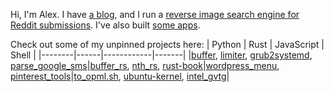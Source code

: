 Hi, I'm Alex. I have [a blog](https://alexdelorenzo.dev/), and I run a [reverse image search engine for Reddit submissions](https://dupebot.firstbyte.dev/). I've also built [some apps](https://producthunt.com/@alexdelorenzo/made).

Check out some of my unpinned projects here:
| Python | Rust | JavaScript | Shell |
|--------|------|------------|-------|
|[buffer](https://gitlab.com/thismachinechills/buffer), [limiter](https://gitlab.com/thismachinechills/limiter), [grub2systemd](https://github.com/alexdelorenzo/grub2systemd), [parse_google_sms](https://github.com/alexdelorenzo/parse_google_sms)|[buffer_rs](https://gitlab.com/thismachinechills/buffers-rs), [nth_rs](https://github.com/alexdelorenzo/nth_rs), [rust-book](https://github.com/alexdelorenzo/rust-book)|[wordpress_menu](https://github.com/alexdelorenzo/wordpress_menu), [pinterest_tools](https://github.com/alexdelorenzo/pinterest_tools)|[to_opml.sh](https://github.com/airsonic/airsonic/issues/1422#issuecomment-561431535), [ubuntu-kernel](https://github.com/alexdelorenzo/ubuntu-kernel), [intel_gvtg](https://github.com/alexdelorenzo/intel-gvtg)|


<!--| Python | Rust | JavaScript | Shell |
|--------|------|------------|-------|
|[buffer](https://gitlab.com/thismachinechills/buffer)|[buffer_rs](https://gitlab.com/thismachinechills/buffers-rs)|[wordpress_menu](https://github.com/alexdelorenzo/wordpress_menu)|[to_opml.sh](https://github.com/airsonic/airsonic/issues/1422#issuecomment-561431535)|
|[limiter](https://gitlab.com/thismachinechills/limiter)|[nth_rs](https://github.com/alexdelorenzo/nth_rs)|[pinterest_tools](https://github.com/alexdelorenzo/pinterest_tools)|[ubuntu-kernel](https://github.com/alexdelorenzo/ubuntu-kernel)|
|[grub2systemd](https://github.com/alexdelorenzo/grub2systemd)|[rust-book](https://github.com/alexdelorenzo/rust-book)|            |[intel_gvtg](https://github.com/alexdelorenzo/intel-gvtg)|
|[parse_google_sms](https://github.com/alexdelorenzo/parse_google_sms)| | | | -->

<!--
## Python
 - [limiter](https://gitlab.com/thismachinechills/limiter)
 - [buffer](https://gitlab.com/thismachinechills/buffer)
 - [grub2systemd](https://github.com/alexdelorenzo/grub2systemd)
 - [parse_google_sms](https://github.com/alexdelorenzo/parse_google_sms)

## Rust
 - [buffer_rs](https://gitlab.com/thismachinechills/buffer_rs)
 - [nth_rs](https://github.com/alexdelorenzo/nth_rs)
 - [rust-book](https://github.com/alexdelorenzo/rust-book)

## Shell
 - [to_opml.sh](https://github.com/airsonic/airsonic/issues/1422#issuecomment-561431535)
 - [ubuntu-kernel](https://github.com/alexdelorenzo/ubuntu-kernel)
 - [transmission_user](https://github.com/alexdelorenzo/transmission_user)
 - [intel_gvtg](https://github.com/alexdelorenzo/intel-gvtg)

## JavaScript
 - [wordpress_menu](https://github.com/alexdelorenzo/wordpress_menu)
 - [pinterest_tools](https://github.com/alexdelorenzo/pinterest_tools)


**alexdelorenzo/alexdelorenzo** is a ✨ _special_ ✨ repository because its `README.md` (this file) appears on your GitHub profile.

Here are some ideas to get you started:

- 🔭 I’m currently working on ...
- 🌱 I’m currently learning ...
- 👯 I’m looking to collaborate on ...
- 🤔 I’m looking for help with ...
- 💬 Ask me about ...
- 📫 How to reach me: ...
- 😄 Pronouns: ...
- ⚡ Fun fact: ...
-->
